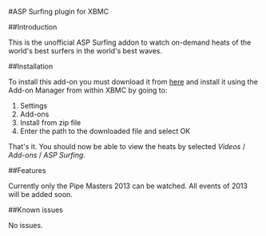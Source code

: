 #ASP Surfing plugin for XBMC

##Introduction

This is the unofficial ASP Surfing addon to watch on-demand heats of the world's best surfers in the world's best waves.

##Installation

To install this add-on you must download it from [here](http://www.github.com)
and install it using the Add-on Manager from within XBMC by going to:

1. Settings
2. Add-ons
3. Install from zip file
4. Enter the path to the downloaded file and select OK

That's it. You should now be able to view the heats by selected *Videos* / *Add-ons* / *ASP Surfing*.

##Features

Currently only the Pipe Masters 2013 can be watched. All events of 2013 will be added soon.

##Known issues

No issues.